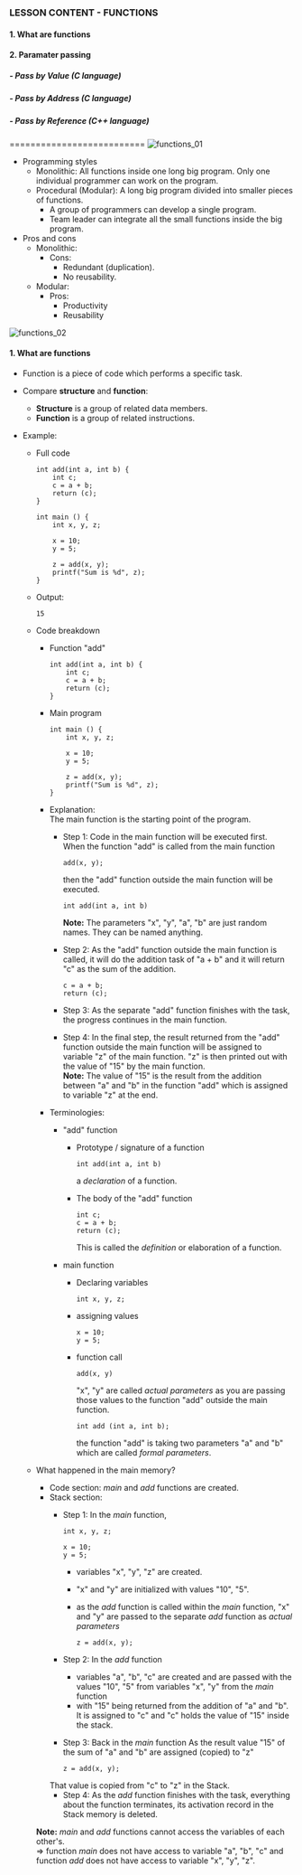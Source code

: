 ### LESSON CONTENT - FUNCTIONS
#### 1. What are functions
#### 2. Paramater passing
##### - Pass by Value (C language)
##### - Pass by Address (C language)
##### - Pass by Reference (C++ language)
==========================
<img src="./functions_01.JPG" alt="functions_01">
- Programming styles
    - Monolithic: All functions inside one long big program. Only one individual programmer can work on the program.
    - Procedural (Modular): A long big program divided into smaller pieces of functions.
        - A group of programmers can develop a single program.
        - Team leader can integrate all the small functions inside the big program.
- Pros and cons
    - Monolithic:
        -  Cons:
            -  Redundant (duplication).
            -  No reusability.
    - Modular:
        - Pros:
            - Productivity
            - Reusability

<img src="./functions_02.JPG" alt="functions_02">

#### 1. What are functions
- Function is a piece of code which performs a specific task.<br>

- Compare **structure** and **function**:<br>
    - **Structure** is a group of related data members.<br>
    - **Function** is a group of related instructions.

- Example:
    - Full code

        ```
        int add(int a, int b) {
            int c;
            c = a + b;
            return (c);
        }

        int main () {
            int x, y, z;
            
            x = 10;
            y = 5;
            
            z = add(x, y);
            printf("Sum is %d", z);
        }
        ```
    - Output:

        ```
        15
        ```
    - Code breakdown
        - Function "add"
    
            ```
            int add(int a, int b) {
                int c;
                c = a + b;
                return (c);
            }
            ```
        - Main program
        
            ```
            int main () {
                int x, y, z;
                
                x = 10;
                y = 5;
                
                z = add(x, y);
                printf("Sum is %d", z);
            }
            ```
        - Explanation:<br>
        The main function is the starting point of the program.
            - Step 1: Code in the main function will be executed first.<br>
                When the function "add" is called from the main function

                ```
                add(x, y);
                ```
                then the "add" function outside the main function will be executed.
    
                ```
                int add(int a, int b)
                ```
                **Note:** The parameters "x", "y", "a", "b" are just random names. They can be named anything.
            - Step 2: As the "add" function outside the main function is called, it will do the addition task of "a + b" and it will return "c" as the sum of the addition.

                ```
                c = a + b;
                return (c);
                ```
            - Step 3: As the separate "add" function finishes with the task, the progress continues in the main function.
            - Step 4: In the final step, the result returned from the "add" function outside the main function will be assigned to variable "z" of the main function. "z" is then printed out with the value of "15" by the main function.<br>
            **Note:** The value of "15" is the result from the addition between "a" and "b" in the function "add" which is assigned to variable "z" at the end.
        - Terminologies:
            - "add" function
                - Prototype / signature of a function
            
                    ```
                    int add(int a, int b)
                    ```
                    a *declaration* of a function.
                - The body of the "add" function
                
                    ```
                    int c;
                    c = a + b;
                    return (c);
                    ```
                    This is called the *definition* or elaboration of a function.
            - main function
                - Declaring variables

                    ```
                    int x, y, z;
                    ```
                - assigning values

                    ```
                    x = 10;
                    y = 5;
                    ```
                - function call
                
                    ```
                    add(x, y)
                    ```
                    "x", "y" are called *actual parameters* as you are passing those values to the function "add" outside the main function.
                    ```
                    int add (int a, int b);
                    ```
                    the function "add" is taking two parameters "a" and "b" which are called *formal parameters*.

    - What happened in the main memory?
        - Code section: *main* and *add* functions are created.
        - Stack section:
            - Step 1: In the *main* function,

                ```
                int x, y, z;
                    
                x = 10;
                y = 5;
                ```
                - variables "x", "y", "z" are created.
                - "x" and "y" are initialized with values "10", "5".
                - as the *add* function is called within the *main* function, "x" and "y" are passed to the separate *add* function as *actual parameters*

                    ```
                    z = add(x, y);
                    ```
            - Step 2: In the *add* function
                - variables "a", "b", "c" are created and are passed with the values "10", "5" from variables "x", "y" from the *main* function
                - with "15" being returned from the addition of "a" and "b". It is assigned to "c" and "c" holds the value of "15" inside the stack.
            - Step 3: Back in the *main* function
            As the result value "15" of the sum of "a" and "b" are assigned (copied) to "z"

                ```
                z = add(x, y);
                ```
            That value is copied from "c" to "z" in the Stack.
            - Step 4: As the *add* function finishes with the task, everything about the function terminates, its activation record in the Stack memory is deleted.
                
        **Note:** *main* and *add* functions cannot access the variables of each other's.<br>
        => function *main* does not have access to variable "a", "b", "c" and function *add* does not have access to variable "x", "y", "z".